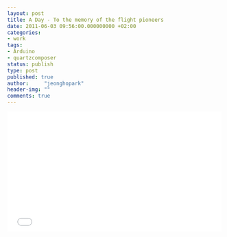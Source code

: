 ```yaml
---
layout: post
title: A Day - To the memory of the flight pioneers
date: 2011-06-03 09:56:00.000000000 +02:00
categories:
- work
tags:
- Arduino
- quartzcomposer
status: publish
type: post
published: true
author:     "jeonghopark"
header-img: ""
comments: true
---
```

<iframe src="//player.vimeo.com/video/24595505" width="500" height="281" frameborder="0" webkitallowfullscreen mozallowfullscreen allowfullscreen></iframe>
